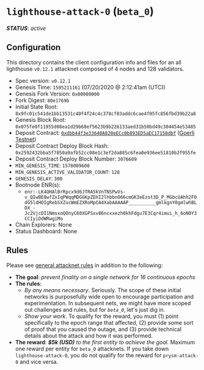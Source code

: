# `lighthouse-attack-0` (`beta_0`)

***STATUS***: _active_

## Configuration

This directory contains the client configuration info and files for an
all lighthouse `v0.12.1` attacknet composed of 4 nodes and 128 validators.

- Spec version: `v0.12.1`
- Genesis Time: `1595211161` (07/20/2020 @ 2:12:41am (UTC))
- Genesis Fork Version: `0x00000000`
- Fork Digest: `80e1769b`
- Initial State Root: `0x9fc01c541de1bb13531c40f4f24c4c378cf03addc6cae4f05fc856fbd39b22a8`
- Genesis Block Root: `0x075fe0f11955d08ea1d29b60ef5623b9b226133aed31b50bd49c304454e53485`
- Deposit Contract: [`0xdbb44f3e33640A820eECc0b893ED5aEC17150dbf`](https://goerli.etherscan.io/address/0xdbb44f3e33640A820eECc0b893ED5aEC17150dbf) ([Goerli Testnet](https://github.com/goerli/testnet))
- Deposit Contract Deploy Block Hash: `0x2592432bba5f7850a9afb52cc08e1c3ef2da885c6fea0e936ee51810b2f955fe`
- Deposit Contract Deploy Block Number: `3076609`
- `MIN_GENESIS_TIME`: `1578009600`
- `MIN_GENESIS_ACTIVE_VALIDATOR_COUNT`: `128`
- `GENESIS_DELAY`: `300`
- Bootnode ENR(s):
  - `enr:-LK4QHAlBrRpcx9d6JTRA5kVnTNSPwVs-v_QIwBE8wfZxIqPWqqMDGGKpZDXI2lhbbnO66cmGK3eEzot3D_P_MGbcUAhh2F0dG5ldHOIgRebSXZucWmEZXRoMpCA4XabAAAAAP__________gmlkgnY0gmlwhBLDX_-Jc2VjcDI1NmsxoQOnyC60XGPSxv86ncxxezh0khFdgu7E3Cqr4imui_h_6oN0Y3CCIyiDdWRwgiMo`
- Chain Explorers: None
- Status Dashboard: None

## Rules

Please see [general attacknet rules](../../README.md#general-rules) in addition
to the following:

* **The goal**: _prevent finality on a single network for 16 continuous epochs_
* **The rules**:
    * _By any means necessary_. Seriously.
      The scope of these initial networks is purposefully wide open to encourage
      participation and experimentation. In subsequent nets, we might have more scoped out
      challenges and rules, but for _`beta_0`_, let's just dig in.
    * _Show your work_. To qualify for the reward, you must (1) point specifically to the epoch range that affected,
      (2) provide some sort of proof that you caused the outage,
      and (3) provide technical details about the attack and how it was performed.
* **The reward**: _**$5k (USD)** to the first entity to achieve the goal._
  Maximum one reward per entity for `beta_0` attacknets. If you take down `lighthouse-attack-0`,
  you do not qualify for the reward for `prysm-attack-0` and vice versa.